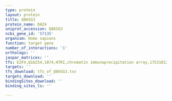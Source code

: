 ```yaml
---
type: protein
layout: protein
title: Q86SG3
protein_name: DAZ4
uniprot_accession: Q86SG3
ncbi_gene_id: '57135'
organism: Homo sapiens
function: target gene
number_of_interactions: '1'
orthologs: ''
jaspar_matrices: ''
tfs: E2F4,Q16254,1874,HTRI,chromatin immunoprecipitation array,17531812%5Buid%5D+OR+22900683%5Buid%5D,No
targets: ''
tfs_download: tfs_of_Q86SG3.tsv
targets_download: ''
bindingSites_download: ''
binding_sites_ls: ''

---
```


